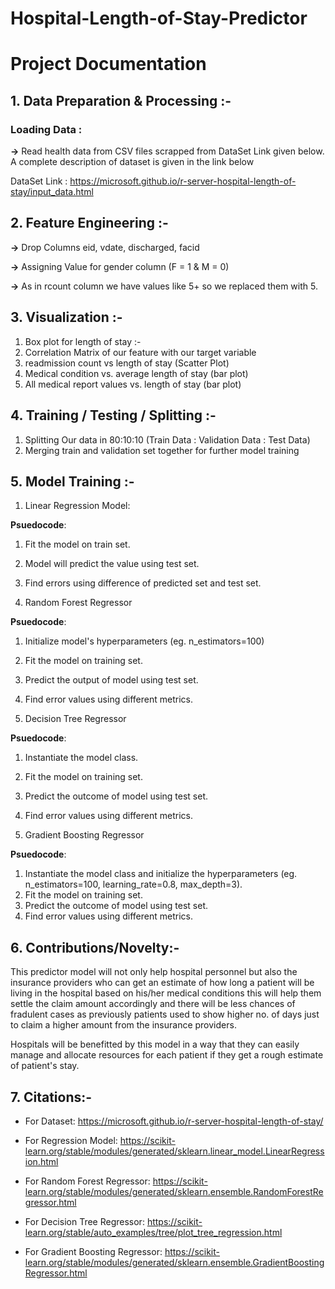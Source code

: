 # Hospital-Length-of-Stay-Predictor
# Project Documentation
## 1. Data Preparation & Processing :-
### Loading Data :
**->** Read health data from CSV files scrapped from DataSet Link given below. A complete description of dataset is given in the link below

DataSet Link :
https://microsoft.github.io/r-server-hospital-length-of-stay/input_data.html

## 2. Feature Engineering :-
**->** Drop Columns eid, vdate, discharged, facid

**->** Assigning Value for gender column (F = 1 & M = 0)

**->** As in rcount column we have values like 5+ so we replaced them with 5.

## 3. Visualization :-
1. Box plot for length of stay :-
2. Correlation Matrix of our feature with our target variable
3. readmission count vs length of stay (Scatter Plot)
4. Medical condition vs. average length of stay (bar plot)
5. All medical report values vs. length of stay (bar plot)

## 4. Training / Testing / Splitting :-
1. Splitting Our data in 80:10:10 (Train Data : Validation Data : Test Data)
2. Merging train and validation set together for further model training

## 5. Model Training :-
1. Linear Regression Model:

  **Psuedocode**:
  1. Fit the model on train set.
  2. Model will predict the value using test set.
  3. Find errors using difference of predicted set and test set.
  

2. Random Forest Regressor

  **Psuedocode**:

  1. Initialize model's hyperparameters (eg. n_estimators=100)
  2. Fit the model on training set.
  3. Predict the output of model using test set.
  4. Find error values using different metrics.

3. Decision Tree Regressor

  **Psuedocode**:
  
  1. Instantiate the model class.
  2. Fit the model on training set.
  3. Predict the outcome of model using test set.
  4. Find error values using different metrics.


4. Gradient Boosting Regressor

  **Psuedocode**:
  1. Instantiate the model class and initialize the hyperparameters (eg. n_estimators=100, learning_rate=0.8, max_depth=3).
  2. Fit the model on training set.
  3. Predict the outcome of model using test set.
  4. Find error values using different metrics.


## 6. Contributions/Novelty:-

This predictor model will not only help hospital personnel but also the insurance providers who can get an estimate of how long a patient will be living in the hospital based on his/her medical conditions this will help them settle the claim amount accordingly and there will be less chances of fradulent cases as previously patients used to show higher no. of days just to claim a higher amount from the insurance providers.

Hospitals will be benefitted by this model in a way that they can easily manage and allocate resources for each patient if they get a rough estimate of patient's stay.

## 7. Citations:-


*   For Dataset: https://microsoft.github.io/r-server-hospital-length-of-stay/

*   For Regression Model: https://scikit-learn.org/stable/modules/generated/sklearn.linear_model.LinearRegression.html

* For Random Forest Regressor: https://scikit-learn.org/stable/modules/generated/sklearn.ensemble.RandomForestRegressor.html

* For Decision Tree Regressor: https://scikit-learn.org/stable/auto_examples/tree/plot_tree_regression.html

* For Gradient Boosting Regressor: https://scikit-learn.org/stable/modules/generated/sklearn.ensemble.GradientBoostingRegressor.html




